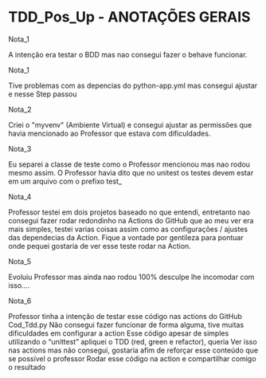 # TDD_Pos_Up - ANOTAÇÕES GERAIS

Nota_1

A intenção era testar o BDD mas nao consegui fazer o behave funcionar.

Nota_1

Tive problemas com as depencias do python-app.yml mas consegui ajustar e nesse Step passou

Nota_2

Criei o "myvenv" (Ambiente Virtual) e consegui ajustar as permissões que havia mencionado ao Professor que estava com dificuldades.

Nota_3

Eu separei a classe de teste como o Professor mencionou mas nao rodou mesmo assim. O Professor havia dito que no
unitest os testes devem estar em um arquivo com o prefixo test_

Nota_4

Professor testei em dois projetos baseado no que entendi, entretanto nao consegui fazer rodar redondinho na Actions do GitHub
que ao meu ver era mais simples, testei varias coisas assim como as configurações / ajustes das dependecias da Action. Fique a vontade
por gentileza para pontuar onde pequei gostaria de ver esse teste rodar na Action.

Nota_5

Evoluiu Professor mas ainda nao rodou 100% desculpe lhe incomodar com isso....

Nota_6

Professor tinha a intenção de testar esse código nas actions do GitHub Cod_Tdd.py
Não consegui fazer funcionar de forma alguma, tive muitas dificuldades em configurar a action
Esse código apesar de simples utilizando o “unittest” apliquei o TDD (red, green e  refactor), queria
Ver isso nas actions mas não consegui, gostaria afim de reforçar esse conteúdo que se possível o professor
Rodar esse código na action e compartilhar comigo o resultado

